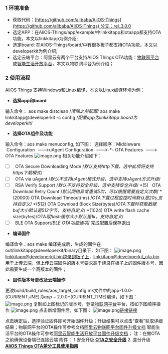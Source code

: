 ### 1 环境准备
* 获取代码：[https://github.com/alibaba/AliOS-Things](https://github.com/alibaba/AliOS-Things) 分支：rel_3.0.0
* 选定APP：在AliOS-Things/app/example/中linkkitapp和otaapp都支持OTA功能，本文以linkkitapp为例介绍;
* 选定board: 在AliOS-Things/board/中有很多板子都支持OTA功能，本文以developerkit为例介绍;
* 选定云端平台：阿里云有两个平台支持AliOS Things OTA功能：[物联网平台](http://iot.console.aliyun.com/)或[智能生活开放平台](https://living.aliyun.com/)，本文以物联网平台为例介绍；
### 2 使用流程
AliOS Things 支持Windows和Linux编译，本文以Linux编译环境为例：

- **选择app和board**

输入命令：
aos make distclean /*清除之前配置*/
aos make linkkitapp@developerkit -c config /*配置app为linkkitapp board为developerkit*/

- **选择OTA组件及功能**

输入命令：aos make menuconfig, 如下图：
选择顺序：Middleware  Configuration  --->uAgent Configuration  --->-*- OTA Features  ---> OTA Features
![image.png](https://gw.alicdn.com/tfs/TB1YE3ZhuL2gK0jSZFmXXc7iXXa-957-771.png)
相关功能介绍如下：
*[ ]   OTA Secure Downloading Mode /*默认支持http下载，选中此项将支持https下载模式*/ 
*[ ]   OTA via uAgent /*默认不支持uAgent模式升级，选中支持uAgent方式升级*/
*[ ]   RSA Verify Support /*默认不支持安全升级，选中支持安全升级*/
*(5)   OTA Download Retry Count /*默认网络异常重试5次，可以根据需要自定义次数*/
*(20000) OTA Download Timeout(ms) /*OTA下载过程监控时间默认是20s,支持自定义*/
*(512) OTA Download Block Size(bytes)/*OTA下载时获取数据buf大小默认是512字节，支持自定义*/
*(1024) OTA write flash cache size(bytes)/*OTA写flash缓存大小默认是1k，支持自定义*/
*[ ]   BLE OTA Support/*BLE OTA功能选项*/
完成配置后保存退出

- **编译固件**

编译命令：aos make 编译完成后，生成的固件在out/linkkitapp@developerkit/binary目录下，如下图：
![image.png](https://intranetproxy.alipay.com/skylark/lark/0/2019/png/109397/1567762750787-4d222f30-fc27-4916-8342-7a8c6cdb9f6e.png#align=left&display=inline&height=120&name=image.png&originHeight=240&originWidth=893&search=&size=317707&status=done&width=446.5)
linkkitapp@developerkit.bin烧录到板子上，linkkitapp@developerkit_ota.bin用于上传云端，但上传云端固件的版本号要求高于烧录在板子上的固件版本号，因此需要生成一个高版本的固件；

- **固件版本号更改及云端操作**

更改build/build_rules/aos_target_config.mk文件中的app-1.0.0-$(CURRENT_TIME)为app-2.0.0-$(CURRENT_TIME)编译，如下图：
![image.png](https://intranetproxy.alipay.com/skylark/lark/0/2019/png/109397/1567762700674-3982565e-ab69-4483-bcfb-0eaac4dd4805.png#align=left&display=inline&height=371&name=image.png&originHeight=741&originWidth=929&search=&size=426472&status=done&width=464.5)
复制如上图标记的版本号，登录[物联网平台](http://iot.console.aliyun.com/)平台，按如下图顺序操作
![image.png](https://intranetproxy.alipay.com/skylark/lark/0/2019/png/109397/1567763509630-6ba9b6ff-ba77-4fcf-9bc2-bef68fce2a9e.png#align=left&display=inline&height=418&name=image.png&originHeight=835&originWidth=1881&search=&size=488386&status=done&width=940.5)
点击新增固件后，如下图：
![image.png](https://intranetproxy.alipay.com/skylark/lark/0/2019/png/109397/1567764446975-ed767a78-5f69-4a3c-b8cd-e5767d826870.png#align=left&display=inline&height=404&name=image.png&originHeight=808&originWidth=771&search=&size=312239&status=done&width=385.5)[链接]()[链接]()


点击确定后，选择验证固件即可开始固件升级；升级结果可以点击“查看”获取详细结果；物联网平台的OTA操作可参考文档[阿里云物联网平台固件升级文档](https://help.aliyun.com/document_detail/58328.html) 智能生活平台的OTA操作可参考[阿里云智能生活开放平台固件升级文档](https://living.aliyun.com/doc#fxvw5z.html)；
注：在做OTA之前确保设备端已连接云端
附件：
1.安全升级
[**OTA之安全升级**](https://yuque.antfin-inc.com/kqoe59/agqw03/nzqe07)
2..差分升级
[**AliOS Things OTA差分工具使用指南**](https://yuque.antfin-inc.com/kqoe59/wmmz9s/hp0c1c)

